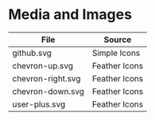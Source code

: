 # Media and Images

| File              | Source        |
| ----------------- | ------------- |
| github.svg        | Simple Icons  |
| chevron-up.svg    | Feather Icons |
| chevron-right.svg | Feather Icons |
| chevron-down.svg  | Feather Icons |
| user-plus.svg     | Feather Icons |